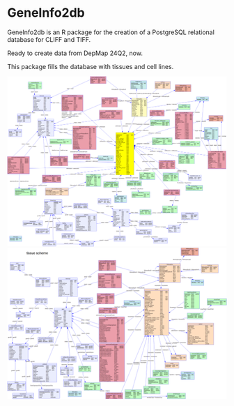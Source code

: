 # GeneInfo2db

GeneInfo2db is an R package for the creation of a PostgreSQL relational database for CLIFF and TIFF.

Ready to create data from DepMap 24Q2, now.

This package fills the database with tissues and cell lines.

![celllineDB](data-raw/DB_structure/celllineDB.png)
![tissueDB](data-raw/DB_structure/tissueDB.png)
